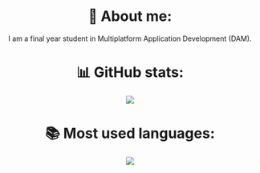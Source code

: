 <h1 align='center'>🌱 About me:</h1>
<div align='center'>
    <p>
        I am a final year student in Multiplatform Application Development (DAM).
    </p>
</div>

<h1 align='center'>📊 GitHub stats:</h1>
<div align='center'>
    <a href="https://github.com/eczalaya">
        <img src="https://github-readme-stats.vercel.app/api?username=eczalaya&layout=compact&theme=react&hide_border=true&show_icons=true&hide_title=true"/>
    </a>
</div>


<h1 align='center'>📚 Most used languages:</h1>
<div align='center'>
    <a href="https://github.com/eczalaya">
        <img src="https://github-readme-stats.vercel.app/api/top-langs/?username=eczalaya&hide_title=true&theme=react&hide_border=true"/>
    </a>
</div>

